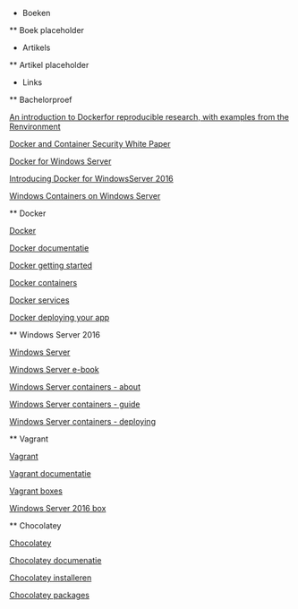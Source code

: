 * Boeken

** Boek placeholder

* Artikels

** Artikel placeholder

* Links

** Bachelorproef

[An introduction to Dockerfor reproducible research, with examples from the Renvironment](https://arxiv.org/abs/1410.0846)

[Docker and Container Security White Paper](http://domino.watson.ibm.com/library/CyberDig.nsf/1e4115aea78b6e7c85256b360066f0d4/040f7f7d5e62f0e58525804500433733!OpenDocument&Highlight=0,RC25625)

[Docker for Windows Server](https://www.docker.com/docker-windows-server#/)

[Introducing Docker for WindowsServer 2016](https://blog.docker.com/2016/09/dockerforws2016/)

[Windows Containers on Windows Server](https://docs.microsoft.com/en-us/virtualization/windowscontainers/quick-start/quickstart-windows-server)

** Docker

[Docker](https://www.docker.com/)

[Docker documentatie](https://docs.docker.com/)

[Docker getting started](https://docs.docker.com/get-started/)

[Docker containers](https://docs.docker.com/get-started/part2/)

[Docker services](https://docs.docker.com/get-started/part3/)

[Docker deploying your app](https://docs.docker.com/get-started/part6/)

** Windows Server 2016

[Windows Server](https://www.microsoft.com/en-us/cloud-platform/windows-server)

[Windows Server e-book](https://blogs.msdn.microsoft.com/microsoft_press/2016/09/26/free-ebook-introducing-windows-server-2016/)

[Windows Server containers - about](https://docs.microsoft.com/en-us/virtualization/windowscontainers/about/)

[Windows Server containers - guide](https://docs.microsoft.com/en-us/virtualization/windowscontainers/quick-start/quick-start-windows-server)

[Windows Server containers - deploying](https://docs.microsoft.com/en-us/virtualization/windowscontainers/deploy-containers/deploy-containers-on-server)

** Vagrant

[Vagrant](https://www.vagrantup.com/)

[Vagrant documentatie](https://www.vagrantup.com/docs/index.html)

[Vagrant boxes](https://app.vagrantup.com/boxes/search)

[Windows Server 2016 box](https://app.vagrantup.com/mwrock/boxes/Windows2016)

** Chocolatey

[Chocolatey](https://chocolatey.org/)

[Chocolatey documenatie](https://chocolatey.org/docs)

[Chocolatey installeren](https://chocolatey.org/install)

[Chocolatey packages](https://chocolatey.org/packages)
